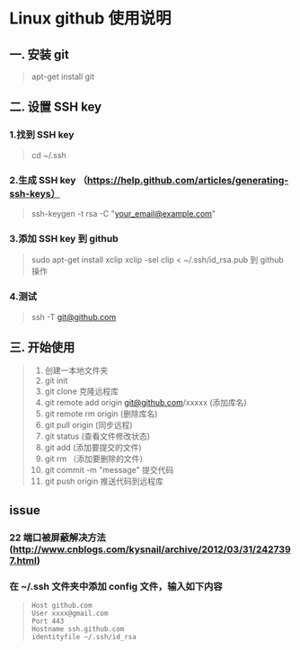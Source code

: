 Linux github 使用说明
====================

一. 安装 git
----------
> apt-get install git


二. 设置 SSH key
-------------

### 1.找到 SSH key
> cd ~/.ssh

### 2.生成 SSH key （https://help.github.com/articles/generating-ssh-keys）
> ssh-keygen -t rsa -C "your_email@example.com"

### 3.添加 SSH key 到 github
> sudo apt-get install xclip
> xclip -sel clip < ~/.ssh/id_rsa.pub
> 到 github 操作

### 4.测试
> ssh -T git@github.com


三. 开始使用
----------
> 1. 创建一本地文件夹
> 2. git init
> 3. git clone 克隆远程库
> 4. git remote add origin git@github.com/xxxxx (添加库名)
> 5. git remote rm origin (删除库名)
> 6. git pull origin (同步远程)
> 7. git status (查看文件修改状态)
> 8. git add <filename> (添加要提交的文件)
> 9. git rm <filename> （添加要删除的文件）
> 10. git commit -m "message" 提交代码
> 11. git push origin 推送代码到远程库

issue
------
### 22 端口被屏蔽解决方法 (http://www.cnblogs.com/kysnail/archive/2012/03/31/2427397.html)
### 在 ~/.ssh 文件夹中添加 config 文件，输入如下内容    

>     Host github.com
>     User xxxx@gmail.com
>     Port 443
>     Hostname ssh.github.com
>     identityfile ~/.ssh/id_rsa




